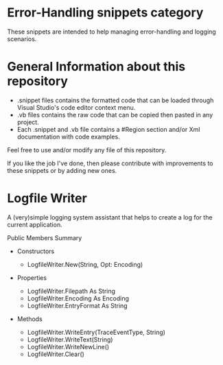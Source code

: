# Error-Handling snippets category
These snippets are intended to help managing error-handling and logging scenarios.

# General Information about this repository
 - .snippet files contains the formatted code that can be loaded through Visual Studio's code editor context menu.
 - .vb files contains the raw code that can be copied then pasted in any project.
 - Each .snippet and .vb file contains a #Region section and/or Xml documentation with code examples.
 
Feel free to use and/or modify any file of this repository.

If you like the job I've done, then please contribute with improvements to these snippets or by adding new ones.

# Logfile Writer
A (very)simple logging system assistant that helps to create a log for the current application.

Public Members Summary

 - Constructors
   - LogfileWriter.New(String, Opt: Encoding)
 
 - Properties
   - LogfileWriter.Filepath As String
   - LogfileWriter.Encoding As Encoding
   - LogfileWriter.EntryFormat As String

 - Methods
   - LogfileWriter.WriteEntry(TraceEventType, String)
   - LogfileWriter.WriteText(String)
   - LogfileWriter.WriteNewLine()
   - LogfileWriter.Clear()
